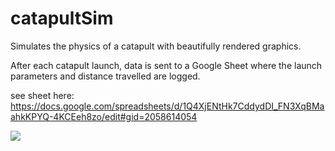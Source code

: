 # catapultSim
Simulates the physics of a catapult with beautifully rendered graphics.

After each catapult launch, data is sent to a Google Sheet where the launch parameters and distance travelled are logged.

see sheet here: https://docs.google.com/spreadsheets/d/1Q4XjENtHk7CddydDI_FN3XqBMaahkKPYQ-4KCEeh8zo/edit#gid=2058614054

![](catapultGIF.gif)
